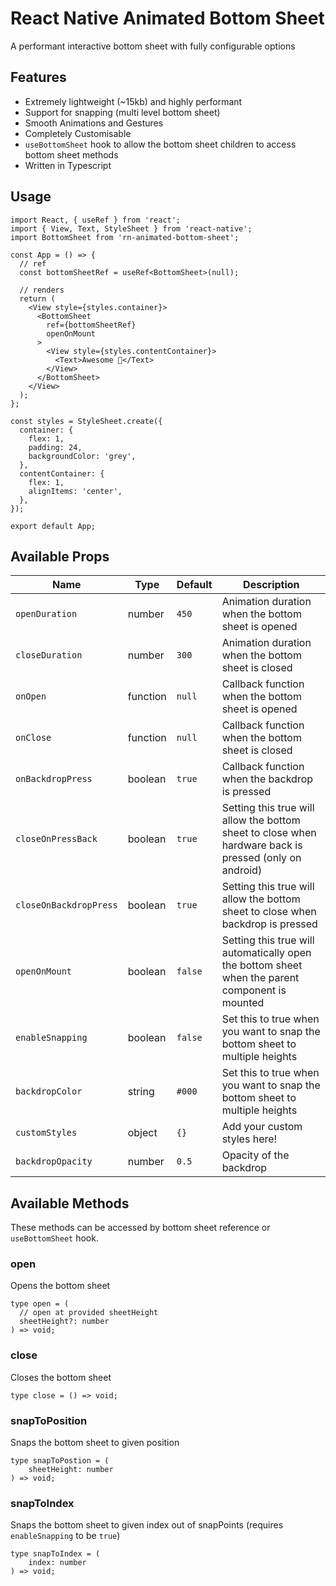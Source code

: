 # React Native Animated Bottom Sheet

A performant interactive bottom sheet with fully configurable options

## Features

- Extremely lightweight (~15kb) and highly performant
- Support for snapping (multi level bottom sheet)
- Smooth Animations and Gestures
- Completely Customisable
- `useBottomSheet` hook to allow the bottom sheet children to access bottom sheet methods
- Written in Typescript

## Usage

```
import React, { useRef } from 'react';
import { View, Text, StyleSheet } from 'react-native';
import BottomSheet from 'rn-animated-bottom-sheet';

const App = () => {
  // ref
  const bottomSheetRef = useRef<BottomSheet>(null);

  // renders
  return (
    <View style={styles.container}>
      <BottomSheet
        ref={bottomSheetRef}
        openOnMount
      >
        <View style={styles.contentContainer}>
          <Text>Awesome 🎉</Text>
        </View>
      </BottomSheet>
    </View>
  );
};

const styles = StyleSheet.create({
  container: {
    flex: 1,
    padding: 24,
    backgroundColor: 'grey',
  },
  contentContainer: {
    flex: 1,
    alignItems: 'center',
  },
});

export default App;
```

## Available Props

| Name                   | Type     | Default | Description                                                                                            |
| ---------------------- | -------- | ------- | ------------------------------------------------------------------------------------------------------ |
| `openDuration`         | number   | `450`   | Animation duration when the bottom sheet is opened                                                     |
| `closeDuration`        | number   | `300`   | Animation duration when the bottom sheet is closed                                                     |
| `onOpen`               | function | `null`  | Callback function when the bottom sheet is opened                                                      |
| `onClose`              | function | `null`  | Callback function when the bottom sheet is closed                                                      |
| `onBackdropPress`      | boolean  | `true`  | Callback function when the backdrop is pressed                                                         |
| `closeOnPressBack`     | boolean  | `true`  | Setting this true will allow the bottom sheet to close when hardware back is pressed (only on android) |
| `closeOnBackdropPress` | boolean  | `true`  | Setting this true will allow the bottom sheet to close when backdrop is pressed                        |
| `openOnMount`          | boolean  | `false` | Setting this true will automatically open the bottom sheet when the parent component is mounted        |
| `enableSnapping`       | boolean  | `false` | Set this to true when you want to snap the bottom sheet to multiple heights                            |
| `backdropColor`        | string   | `#000`  | Set this to true when you want to snap the bottom sheet to multiple heights                            |
| `customStyles`         | object   | `{}`    | Add your custom styles here!                                                                           |
| `backdropOpacity`      | number   | `0.5`   | Opacity of the backdrop                                                                                |

## Available Methods

These methods can be accessed by bottom sheet reference or `useBottomSheet` hook.

### **open**

Opens the bottom sheet

```
type open = (
  // open at provided sheetHeight
  sheetHeight?: number
) => void;
```

### **close**

Closes the bottom sheet

```
type close = () => void;
```

### **snapToPosition**

Snaps the bottom sheet to given position

```
type snapToPostion = (
    sheetHeight: number
) => void;
```

### **snapToIndex**

Snaps the bottom sheet to given index out of snapPoints (requires `enableSnapping` to be `true`)

```
type snapToIndex = (
    index: number
) => void;
```
